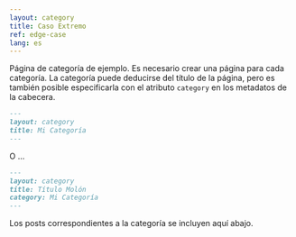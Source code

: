 ```yaml
---
layout: category
title: Caso Extremo
ref: edge-case
lang: es
---
```


Página de categoría de ejemplo. Es necesario crear una página para cada categoría.
La categoría puede deducirse del título de la página, pero es también posible
especificarla con el atributo `category` en los metadatos de la cabecera.

```md
---
layout: category
title: Mi Categoría
---
```

O ...

```md
---
layout: category
title: Título Molón
category: Mi Categoría
---
```

Los posts correspondientes a la categoría se incluyen aquí abajo.
